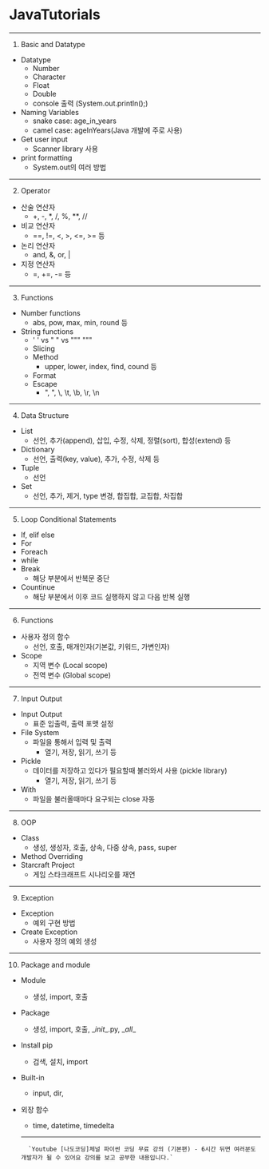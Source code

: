 # JavaTutorials
---

1. Basic and Datatype
- Datatype
  - Number
  - Character
  - Float
  - Double
  - console 출력 (System.out.println();)
- Naming Variables
  - snake case: age_in_years
  - camel case: ageInYears(Java 개발에 주로 사용)
- Get user input 
  - Scanner library 사용
- print formatting
  - System.out의 여러 방법
---

2. Operator

- 산술 연산자
  - +, -, *, /, %, **, //
- 비교 연산자
  - ==, !=, <, >, <=, >= 등
- 논리 연산자 
  - and, &, or, |
- 지정 연산자
  - =, +=, -= 등

---

3. Functions
  
- Number functions
  - abs, pow, max, min, round 등
- String functions
  - ' ' vs " " vs """ """
  - Slicing
  - Method
    - upper, lower, index, find, cound 등
  - Format
  - Escape
    - \", \", \\, \t, \b, \r, \n

---

4. Data Structure

- List
  - 선언, 추가(append), 삽입, 수정, 삭제, 정렬(sort), 합성(extend) 등 
- Dictionary
  - 선언, 출력(key, value), 추가, 수정, 삭제 등
- Tuple
  - 선언
- Set
  - 선언, 추가, 제거, type 변경, 합집합, 교집합, 차집합

---

5. Loop Conditional Statements

- If, elif else
- For
- Foreach
- while
- Break
  - 해당 부분에서 반복문 중단
- Countinue
  - 해당 부분에서 이후 코드 실행하지 않고 다음 반복 실행

---

6. Functions

- 사용자 정의 함수
  - 선언, 호출, 매개인자(기본값, 키워드, 가변인자)
- Scope
  - 지역 변수 (Local scope)
  - 전역 변수 (Global scope)
  
---

7. Input Output
- Input Output
  - 표준 입출력, 출력 포맷 설정
- File System
  - 파일을 통해서 입력 및 출력
    - 열기, 저장, 읽기, 쓰기 등
- Pickle
  - 데이터를 저장하고 있다가 필요할때 불러와서 사용 (pickle library)
    - 열기, 저장, 읽기, 쓰기 등
- With
  - 파일을 불러올때마다 요구되는 close 자동
  
---

8. OOP

- Class
  - 생성, 생성자, 호출, 상속, 다중 상속, pass, super
- Method Overriding
- Starcraft Project
  - 게임 스타크래프트 시나리오를 재연

---

9. Exception

- Exception
  - 예외 구현 방법
- Create Exception
  - 사용자 정의 예외 생성
  
---

10. Package and module

- Module
  - 생성, import, 호출
- Package
  - 생성, import, 호출, \__init__.py, \__all__
- Install pip
  - 검색, 설치, import
- Built-in
  - input, dir,  
- 외장 함수  
  - time, datetime, timedelta
  
  ---
        `Youtube [나도코딩]체널 파이썬 코딩 무료 강의 (기본편) - 6시간 뒤면 여러분도 개발자가 될 수 있어요 강의를 보고 공부한 내용입니다.`
  

